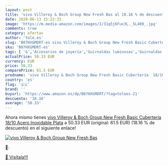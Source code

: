 ```yaml
---
layout: post
title: 'vivo Villeroy & Boch Group New Fresh Bas al 18.16 % de descuento'
date: 2020-06-13 15:22:33
image: 'https://m.media-amazon.com/images/I/31q5j6Fux3L._SL400_.jpg'
comments: true
category: ofertas
author: 'tole.es'
slug: 'B07HXGMDRT-es vivo Villeroy & Boch Group New Fresh Basic Cubertería...'
sku: 'B07HXGMDRT-es'
tags: [ '&','Accesorios de joyería','Guirnaldas luminosas','Guirnaldas luminosas de interior','Iluminación','Joyería','Limpieza y cuidado de joyas','boch','villeroy', ]
actualPrice: 50.33 EUR
currency: EUR
price: 50.33
comparePrice: 61.5 EUR
prodname: 'vivo Villeroy & Boch Group New Fresh Basic Cubertería  18/10 Acero Inoxidable  Plata'
country: 'es'
flag: '🇪🇸'
brand: ''
buyurl: 'https://www.amazon.es/dp/B07HXGMDRT/?tag=tolees-21'
descuento: '18.16'
average: '50.33'
---
```


Ahora mismo tienes [vivo Villeroy & Boch Group New Fresh Basic Cubertería  18/10 Acero Inoxidable  Plata](https://www.amazon.es/dp/B07HXGMDRT/?tag=tolees-21) a 50.33 EUR (original: 61.5 EUR) (18.16 %  de descuento) en el siguiente enlace!

[![vivo Villeroy & Boch Group New Fresh Bas](https://m.media-amazon.com/images/I/31q5j6Fux3L._SL400_.jpg)](https://www.amazon.es/dp/B07HXGMDRT/?tag=tolees-21)

🔎:


[🛒 Visítala!!!](https://www.amazon.es/dp/B07HXGMDRT/?tag=tolees-21)
